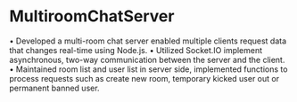 # MultiroomChatServer
• Developed a multi-room chat server enabled multiple clients request data that changes real-time using Node.js. • Utilized Socket.IO implement asynchronous, two-way communication between the server and the client. • Maintained room list and user list in server side, implemented functions to process requests such as create new room, temporary kicked user out or permanent banned user.
